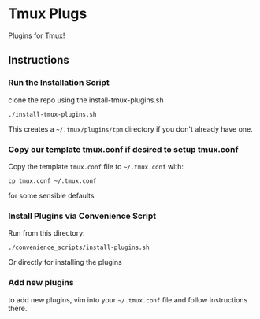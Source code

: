 # Tmux Plugs

Plugins for Tmux!

## Instructions

### Run the Installation Script

clone the repo using the install-tmux-plugins.sh

`./install-tmux-plugins.sh`

This creates a `~/.tmux/plugins/tpm` directory if you don't already have one.

### Copy our template tmux.conf if desired to setup tmux.conf

Copy the template `tmux.conf` file to `~/.tmux.conf` with:

`cp tmux.conf ~/.tmux.conf`

for some sensible defaults

### Install Plugins via Convenience Script

Run from this directory:

`./convenience_scripts/install-plugins.sh`

Or directly for installing the plugins


### Add new plugins

to add new plugins, vim into your `~/.tmux.conf` file and follow instructions there.


